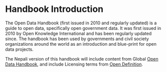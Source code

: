 # Handbook Introduction

The Open Data Handbook (first issued in 2010 and regularly updated) is a guide to open data, specifically open government data. It was first issued in 2010 by Open Knowledge International and has been regularly updated since. The handbook has been used by governments and civil society organizations around the world as an introduction and blue-print for open data projects.

The Nepali version of this handbook will include content from Global [Open Data Handbook](http://opendatahandbook.org), and include Licensing terms from [Open Definition](http://opendefinition.org).

